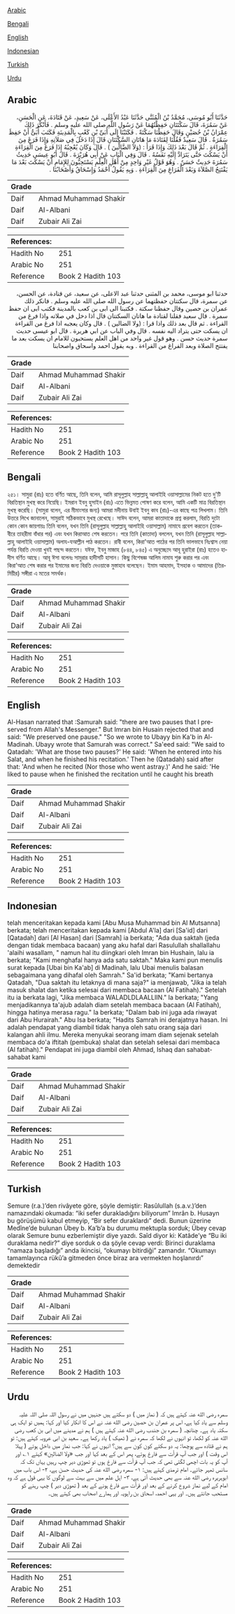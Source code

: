 [Arabic](#arabic)

[Bengali](#bengali)

[English](#english)

[Indonesian](#indonesian)

[Turkish](#turkish)

[Urdu](#urdu)

## Arabic


<div dir="rtl" lang="ar" style={{fontSize:'larger',backgroundColor:'#f8f9fa',padding:20}}>
حَدَّثَنَا أَبُو مُوسَى، مُحَمَّدُ بْنُ الْمُثَنَّى حَدَّثَنَا عَبْدُ الأَعْلَى، عَنْ سَعِيدٍ، عَنْ قَتَادَةَ، عَنِ الْحَسَنِ، عَنْ سَمُرَةَ، قَالَ سَكْتَتَانِ حَفِظْتُهُمَا عَنْ رَسُولِ اللَّهِ صلى الله عليه وسلم ‏.‏ فَأَنْكَرَ ذَلِكَ عِمْرَانُ بْنُ حُصَيْنٍ وَقَالَ حَفِظْنَا سَكْتَةً ‏.‏ فَكَتَبْنَا إِلَى أُبَىِّ بْنِ كَعْبٍ بِالْمَدِينَةِ فَكَتَبَ أُبَىٌّ أَنْ حَفِظَ سَمُرَةُ ‏.‏ قَالَ سَعِيدٌ فَقُلْنَا لِقَتَادَةَ مَا هَاتَانِ السَّكْتَتَانِ قَالَ إِذَا دَخَلَ فِي صَلاَتِهِ وَإِذَا فَرَغَ مِنَ الْقِرَاءَةِ ‏.‏ ثُمَّ قَالَ بَعْدَ ذَلِكَ وَإِذَا قَرَأَ ‏:‏ ‏(‏وَلاَ الضَّالِّينَ ‏)‏ ‏.‏ قَالَ وَكَانَ يُعْجِبُهُ إِذَا فَرَغَ مِنَ الْقِرَاءَةِ أَنْ يَسْكُتَ حَتَّى يَتَرَادَّ إِلَيْهِ نَفَسُهُ ‏.‏ قَالَ وَفِي الْبَابِ عَنْ أَبِي هُرَيْرَةَ ‏.‏ قَالَ أَبُو عِيسَى حَدِيثُ سَمُرَةَ حَدِيثٌ حَسَنٌ ‏.‏ وَهُوَ قَوْلُ غَيْرِ وَاحِدٍ مِنْ أَهْلِ الْعِلْمِ يَسْتَحِبُّونَ لِلإِمَامِ أَنْ يَسْكُتَ بَعْدَ مَا يَفْتَتِحُ الصَّلاَةَ وَبَعْدَ الْفَرَاغِ مِنَ الْقِرَاءَةِ ‏.‏ وَبِهِ يَقُولُ أَحْمَدُ وَإِسْحَاقُ وَأَصْحَابُنَا ‏.‏
</div>
<div style={{backgroundColor:'#f8f9fa',padding:20, marginBottom: 10}}><table> <thead> <tr> <th>Grade</th> <th></th> </tr> </thead> <tbody> <tr><td>Daif</td><td>Ahmad Muhammad Shakir</td></tr><tr><td>Daif</td><td>Al-Albani</td></tr><tr><td>Daif</td><td>Zubair Ali Zai</td></tr></tbody></table><table> <thead> <tr> <th>References:</th> <th></th> </tr> </thead> <tbody><tr><td>Hadith No</td><td>251</td></tr><tr><td>Arabic No</td><td>251</td></tr><tr><td>Reference</td><td>Book 2 Hadith 103</td></tr></tbody></table></div>


<div dir="rtl" lang="ar" style={{fontSize:'larger',backgroundColor:'#f8f9fa',padding:20}}>
حدثنا ابو موسى، محمد بن المثنى حدثنا عبد الاعلى، عن سعيد، عن قتادة، عن الحسن، عن سمرة، قال سكتتان حفظتهما عن رسول الله صلى الله عليه وسلم . فانكر ذلك عمران بن حصين وقال حفظنا سكتة . فكتبنا الى ابى بن كعب بالمدينة فكتب ابى ان حفظ سمرة . قال سعيد فقلنا لقتادة ما هاتان السكتتان قال اذا دخل في صلاته واذا فرغ من القراءة . ثم قال بعد ذلك واذا قرا : (ولا الضالين ) . قال وكان يعجبه اذا فرغ من القراءة ان يسكت حتى يتراد اليه نفسه . قال وفي الباب عن ابي هريرة . قال ابو عيسى حديث سمرة حديث حسن . وهو قول غير واحد من اهل العلم يستحبون للامام ان يسكت بعد ما يفتتح الصلاة وبعد الفراغ من القراءة . وبه يقول احمد واسحاق واصحابنا
</div>
<div style={{backgroundColor:'#f8f9fa',padding:20, marginBottom: 10}}><table> <thead> <tr> <th>Grade</th> <th></th> </tr> </thead> <tbody> <tr><td>Daif</td><td>Ahmad Muhammad Shakir</td></tr><tr><td>Daif</td><td>Al-Albani</td></tr><tr><td>Daif</td><td>Zubair Ali Zai</td></tr></tbody></table><table> <thead> <tr> <th>References:</th> <th></th> </tr> </thead> <tbody><tr><td>Hadith No</td><td>251</td></tr><tr><td>Arabic No</td><td>251</td></tr><tr><td>Reference</td><td>Book 2 Hadith 103</td></tr></tbody></table></div>

## Bengali


<div dir="ltr" lang="bn" style={{fontSize:'larger',backgroundColor:'#f8f9fa',padding:20}}>
২৫১। সামুরা (রাঃ) হতে বর্ণিত আছে, তিনি বলেন, আমি রাসূলুল্লাহ সাল্লাল্লাহু আলাইহি ওয়াসাল্লামের নিকট হতে দু'টি বিরতিস্থান মুখস্থ করে নিয়েছি। ইমরান ইবনু হুসাইন (রাঃ) এতে ভিন্নমত পোষণ করে বলেন, আমি একটি মাত্র বিরতিস্থান মুখস্থ করেছি। (সামুরা বলেন, এর মীমাংসার জন্য) আমরা মদীনায় উবাই ইবনু কাব (রাঃ)-এর কাছে পত্র লিখলাম। তিনি উত্তরে লিখে জানালেন, সামুরাই সঠিকভাবে মুখস্থ রেখেছে। সাঈদ বলেন, আমরা কাতাদাকে প্রশ্ন করলাম, বিরতি দুটো কোন কোন জায়গায়ঃ তিনি বলেন, যখন তিনি (রাসূলুল্লাহ সাল্লাল্লাহু আলাইহি ওয়াসাল্লাম) নামাযে প্রবেশ করতেন (তাকবীরে তাহরীমা বাঁধার পর) এবং যখন কিরাআত শেষ করতেন। পরে তিনি (কাতাদা) বললেন, যখন তিনি (রাসূলুল্লাহ সাল্লাল্লাহু আলাইহি ওয়াসাল্লাম) অলায-যআল্লীন পাঠ করতেন। রাবী বলেন, কিরা'আত পাঠের পর তিনি ভালভাবে নিঃশ্বাস নেয়া পর্যন্ত বিরতি দেওয়া খুবই পছন্দ করতেন। যঈফ, ইবনু মাজাহ (৮৪৪, ৮৪৫) এ অনুচ্ছেদে আবূ হুরাইরা (রাঃ) হতেও হাদীস বর্ণিত আছে। আবূ ঈসা বলেনঃ সামুরার হাদীসটি হাসান। কিছু বিশেষজ্ঞ আলিম নামায শুরু করার পর এবং কিরা'আত শেষ করার পর ইমামের জন্য বিরতি দেওয়াকে মুস্তাহাব বলেছেন। ইমাম আহমাদ, ইসহাক ও আমাদের (তিরমিয়ীর) সঙ্গীরা এ মতের সমর্থক।
</div>
<div style={{backgroundColor:'#f8f9fa',padding:20, marginBottom: 10}}><table> <thead> <tr> <th>Grade</th> <th></th> </tr> </thead> <tbody> <tr><td>Daif</td><td>Ahmad Muhammad Shakir</td></tr><tr><td>Daif</td><td>Al-Albani</td></tr><tr><td>Daif</td><td>Zubair Ali Zai</td></tr></tbody></table><table> <thead> <tr> <th>References:</th> <th></th> </tr> </thead> <tbody><tr><td>Hadith No</td><td>251</td></tr><tr><td>Arabic No</td><td>251</td></tr><tr><td>Reference</td><td>Book 2 Hadith 103</td></tr></tbody></table></div>

## English


<div dir="ltr" lang="en" style={{fontSize:'larger',backgroundColor:'#f8f9fa',padding:20}}>
Al-Hasan narrated that :Samurah said: "there are two pauses that I preserved from Allah's Messenger." But Imran bin Husain rejected that and said: "We preserved one pause." "So we wrote to Ubayy bin Ka'b in Al-Madinah. Ubayy wrote that Samurah was correct." Sa'eed said: "We said to Qatadah: 'What are those two pauses?' He said: 'When he entered into his Salat, and when he finished his recitation.' Then he (Qatadah) said after that: 'And when he recited (Nor those who went astray.)' And he said: 'He liked to pause when he finished the recitation until he caught his breath
</div>
<div style={{backgroundColor:'#f8f9fa',padding:20, marginBottom: 10}}><table> <thead> <tr> <th>Grade</th> <th></th> </tr> </thead> <tbody> <tr><td>Daif</td><td>Ahmad Muhammad Shakir</td></tr><tr><td>Daif</td><td>Al-Albani</td></tr><tr><td>Daif</td><td>Zubair Ali Zai</td></tr></tbody></table><table> <thead> <tr> <th>References:</th> <th></th> </tr> </thead> <tbody><tr><td>Hadith No</td><td>251</td></tr><tr><td>Arabic No</td><td>251</td></tr><tr><td>Reference</td><td>Book 2 Hadith 103</td></tr></tbody></table></div>

## Indonesian


<div dir="ltr" lang="id" style={{fontSize:'larger',backgroundColor:'#f8f9fa',padding:20}}>
telah menceritakan kepada kami [Abu Musa Muhammad bin Al Mutsanna] berkata; telah menceritakan kepada kami [Abdul A'la] dari [Sa'id] dari [Qatadah] dari [Al Hasan] dari [Samrah] ia berkata; "Ada dua saktah (jeda dengan tidak membaca bacaan) yang aku hafal dari Rasulullah shallallahu 'alaihi wasallam, " namun hal itu diingkari oleh Imran bin Hushain, lalu ia berkata; "Kami menghafal hanya ada satu saktah." Maka kami pun menulis surat kepada [Ubai bin Ka'ab] di Madinah, lalu Ubai menulis balasan sebagaimana yang dihafal oleh Samrah." Sa'id berkata; "Kami bertanya Qatadah, "Dua saktah itu letaknya di mana saja?" ia menjawab, "Jika ia telah masuk shalat dan ketika selesai dari membaca bacaan (Al Fatihah)." Setelah itu ia berkata lagi, "Jika membaca WALADLDLAALLIIN." Ia berkata; "Yang menjadikannya ta'ajub adalah diam setelah membaca bacaan (Al Fatihah), hingga hatinya merasa ragu." Ia berkata; "Dalam bab ini juga ada riwayat dari Abu Hurairah." Abu Isa berkata; "Hadits Samrah ini derajatnya hasan. Ini adalah pendapat yang diambil tidak hanya oleh satu orang saja dari kalangan ahli ilmu. Mereka menyukai seorang imam diam sejenak setelah membaca do'a iftitah (pembuka) shalat dan setelah selesai dari membaca (Al fatihah)." Pendapat ini juga diambil oleh Ahmad, Ishaq dan sahabat-sahabat kami
</div>
<div style={{backgroundColor:'#f8f9fa',padding:20, marginBottom: 10}}><table> <thead> <tr> <th>Grade</th> <th></th> </tr> </thead> <tbody> <tr><td>Daif</td><td>Ahmad Muhammad Shakir</td></tr><tr><td>Daif</td><td>Al-Albani</td></tr><tr><td>Daif</td><td>Zubair Ali Zai</td></tr></tbody></table><table> <thead> <tr> <th>References:</th> <th></th> </tr> </thead> <tbody><tr><td>Hadith No</td><td>251</td></tr><tr><td>Arabic No</td><td>251</td></tr><tr><td>Reference</td><td>Book 2 Hadith 103</td></tr></tbody></table></div>

## Turkish


<div dir="ltr" lang="tr" style={{fontSize:'larger',backgroundColor:'#f8f9fa',padding:20}}>
Semure (r.a.)’den rivâyete göre, şöyle demiştir: Rasûlullah (s.a.v.)’den namazındaki okumada: “iki sefer durakladığını biliyorum” Imrân b. Husayn bu görüşümü kabul etmeyip, “Bir sefer duraklardı” dedi. Bunun üzerine Medîne’de bulunan Übey b. Ka’b’a bu durumu mektupla sorduk; Übey cevap olarak Semure bunu ezberlemiştir diye yazdı. Saîd diyor ki: Katâde’ye “Bu iki duraklama nedir?” diye sorduk o da şöyle cevap verdi: Birinci duraklama “namaza başladığı” anda ikincisi, “okumayı bitirdiği” zamandır. “Okumayı tamamlayınca rükû’a gitmeden önce biraz ara vermekten hoşlanırdı” demektedir
</div>
<div style={{backgroundColor:'#f8f9fa',padding:20, marginBottom: 10}}><table> <thead> <tr> <th>Grade</th> <th></th> </tr> </thead> <tbody> <tr><td>Daif</td><td>Ahmad Muhammad Shakir</td></tr><tr><td>Daif</td><td>Al-Albani</td></tr><tr><td>Daif</td><td>Zubair Ali Zai</td></tr></tbody></table><table> <thead> <tr> <th>References:</th> <th></th> </tr> </thead> <tbody><tr><td>Hadith No</td><td>251</td></tr><tr><td>Arabic No</td><td>251</td></tr><tr><td>Reference</td><td>Book 2 Hadith 103</td></tr></tbody></table></div>

## Urdu


<div dir="rtl" lang="ur" style={{fontSize:'larger',backgroundColor:'#f8f9fa',padding:20}}>
سمرہ رضی الله عنہ کہتے ہیں کہ ( نماز میں ) دو سکتے ہیں جنہیں میں نے رسول اللہ صلی اللہ علیہ وسلم سے یاد کیا ہے، اس پر عمران بن حصین رضی الله عنہ نے اس کا انکار کیا اور کہا: ہمیں تو ایک ہی سکتہ یاد ہے۔ چنانچہ ( سمرہ بن جندب رضی الله عنہ کہتے ہیں ) ہم نے مدینے میں ابی بن کعب رضی الله عنہ کو لکھا، تو انہوں نے لکھا کہ سمرہ نے ( ٹھیک ) یاد رکھا ہے۔ سعید بن ابی عروبہ کہتے ہیں: تو ہم نے قتادہ سے پوچھا: یہ دو سکتے کون کون سے ہیں؟ انہوں نے کہا: جب نماز میں داخل ہوتے ( پہلا اس وقت ) اور جب آپ قرأت سے فارغ ہوتے، پھر اس کے بعد کہا اور جب «ولا الضالين» کہتے ۱؎ اور آپ کو یہ بات اچھی لگتی تھی کہ جب آپ قرأت سے فارغ ہوں تو تھوڑی دیر چپ رہیں یہاں تک کہ سانس ٹھہر جائے۔ امام ترمذی کہتے ہیں: ۱- سمرہ رضی الله عنہ کی حدیث حسن ہے، ۲- اس باب میں ابوہریرہ رضی الله عنہ سے بھی حدیث آئی ہے، ۳- اہل علم میں سے بہت سے لوگوں کا یہی قول ہے کہ وہ امام کے لیے نماز شروع کرنے کے بعد اور قرأت سے فارغ ہونے کے بعد ( تھوڑی دیر ) چپ رہنے کو مستحب جانتے ہیں۔ اور یہی احمد، اسحاق بن راہویہ اور ہمارے اصحاب بھی کہتے ہیں۔
</div>
<div style={{backgroundColor:'#f8f9fa',padding:20, marginBottom: 10}}><table> <thead> <tr> <th>Grade</th> <th></th> </tr> </thead> <tbody> <tr><td>Daif</td><td>Ahmad Muhammad Shakir</td></tr><tr><td>Daif</td><td>Al-Albani</td></tr><tr><td>Daif</td><td>Zubair Ali Zai</td></tr></tbody></table><table> <thead> <tr> <th>References:</th> <th></th> </tr> </thead> <tbody><tr><td>Hadith No</td><td>251</td></tr><tr><td>Arabic No</td><td>251</td></tr><tr><td>Reference</td><td>Book 2 Hadith 103</td></tr></tbody></table></div>